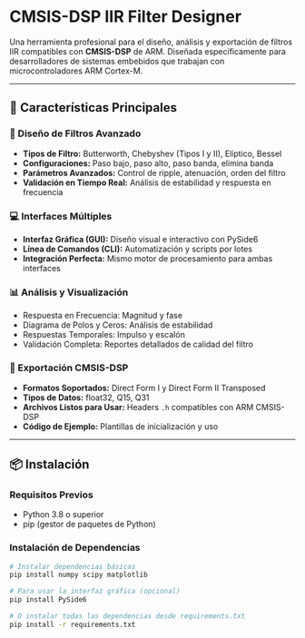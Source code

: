 # CMSIS-DSP IIR Filter Designer

Una herramienta profesional para el diseño, análisis y exportación de filtros IIR compatibles con **CMSIS-DSP** de ARM. Diseñada específicamente para desarrolladores de sistemas embebidos que trabajan con microcontroladores ARM Cortex-M.

---

## 🚀 Características Principales

### 🎯 Diseño de Filtros Avanzado
- **Tipos de Filtro:** Butterworth, Chebyshev (Tipos I y II), Elíptico, Bessel  
- **Configuraciones:** Paso bajo, paso alto, paso banda, elimina banda  
- **Parámetros Avanzados:** Control de ripple, atenuación, orden del filtro  
- **Validación en Tiempo Real:** Análisis de estabilidad y respuesta en frecuencia  

### 💻 Interfaces Múltiples
- **Interfaz Gráfica (GUI):** Diseño visual e interactivo con PySide6  
- **Línea de Comandos (CLI):** Automatización y scripts por lotes  
- **Integración Perfecta:** Mismo motor de procesamiento para ambas interfaces  

### 📊 Análisis y Visualización
- Respuesta en Frecuencia: Magnitud y fase  
- Diagrama de Polos y Ceros: Análisis de estabilidad  
- Respuestas Temporales: Impulso y escalón  
- Validación Completa: Reportes detallados de calidad del filtro  

### 🔧 Exportación CMSIS-DSP
- **Formatos Soportados:** Direct Form I y Direct Form II Transposed  
- **Tipos de Datos:** float32, Q15, Q31  
- **Archivos Listos para Usar:** Headers `.h` compatibles con ARM CMSIS-DSP  
- **Código de Ejemplo:** Plantillas de inicialización y uso  

---

## 📦 Instalación

### Requisitos Previos
- Python 3.8 o superior  
- pip (gestor de paquetes de Python)  

### Instalación de Dependencias
```bash
# Instalar dependencias básicas
pip install numpy scipy matplotlib

# Para usar la interfaz gráfica (opcional)
pip install PySide6

# O instalar todas las dependencias desde requirements.txt
pip install -r requirements.txt

